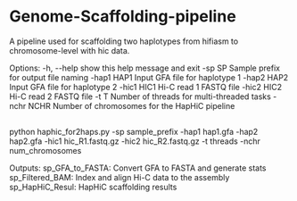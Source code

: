 # Genome-Scaffolding-pipeline

A pipeline used for scaffolding two haplotypes from hifiasm to chromosome-level with hic data.

  Options:
    -h, --help  show this help message and exit
    -sp SP      Sample prefix for output file naming
    -hap1 HAP1  Input GFA file for haplotype 1
    -hap2 HAP2  Input GFA file for haplotype 2
    -hic1 HIC1  Hi-C read 1 FASTQ file
    -hic2 HIC2  Hi-C read 2 FASTQ file
    -t T        Number of threads for multi-threaded tasks
    -nchr NCHR  Number of chromosomes for the HapHiC pipeline

##
  python haphic_for2haps.py  -sp sample_prefix -hap1 hap1.gfa -hap2 hap2.gfa -hic1 hic_R1.fastq.gz -hic2 hic_R2.fastq.gz -t threads -nchr num_chromosomes

  Outputs:
    sp_GFA_to_FASTA: Convert GFA to FASTA and generate stats
    sp_Filtered_BAM: Index and align Hi-C data to the assembly
    sp_HapHiC_Resul: HapHiC scaffolding results
